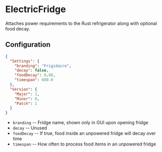 # ElectricFridge
Attaches power requirements to the Rust refrigerator along with optional food decay.

## Configuration
```json
{
  "Settings": {
    "branding": "Frigidaire",
    "decay": false,
    "foodDecay": 0.98,
    "timespan": 600.0
  },
  "Version": {
    "Major": 1,
    "Minor": 0,
    "Patch": 1
  }
}
```

  - `branding` -- Fridge name, shown only in GUI upon opening fridge
  - `decay` -- Unused
  - `foodDecay` -- If true, food inside an unpowered fridge will decay over time
  - `timespan` -- How often to process food items in an unpowered fridge

